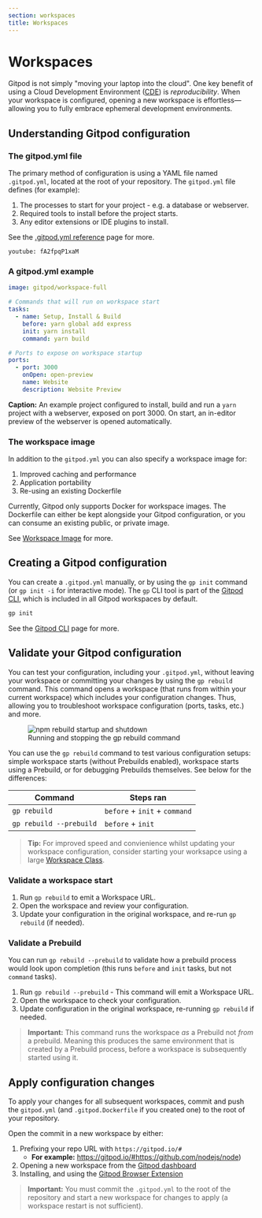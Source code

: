 ```yaml
---
section: workspaces
title: Workspaces
---
```


<script context="module">
  export const prerender = true;
</script>

# Workspaces

Gitpod is not simply "moving your laptop into the cloud". One key benefit of using a Cloud Development Environment ([CDE](/cde)) is _reproducibility_. When your workspace is configured, opening a new workspace is effortless—allowing you to fully embrace ephemeral development environments.

## Understanding Gitpod configuration

### The gitpod.yml file

The primary method of configuration is using a YAML file named `.gitpod.yml`, located at the root of your repository. The `gitpod.yml` file defines (for example):

1. The processes to start for your project - e.g. a database or webserver.
2. Required tools to install before the project starts.
3. Any editor extensions or IDE plugins to install.

See the [.gitpod.yml reference](/docs/references/gitpod-yml) page for more.

`youtube: fA2fpqP1xaM`

### A gitpod.yml example

```yaml
image: gitpod/workspace-full

# Commands that will run on workspace start
tasks:
  - name: Setup, Install & Build
    before: yarn global add express
    init: yarn install
    command: yarn build

# Ports to expose on workspace startup
ports:
  - port: 3000
    onOpen: open-preview
    name: Website
    description: Website Preview
```

**Caption:** An example project configured to install, build and run a `yarn` project with a webserver, exposed on port 3000. On start, an in-editor preview of the webserver is opened automatically.

### The workspace image

In addition to the `gitpod.yml` you can also specify a workspace image for:

1. Improved caching and performance
2. Application portability
3. Re-using an existing Dockerfile

Currently, Gitpod only supports Docker for workspace images. The Dockerfile can either be kept alongside your Gitpod configuration, or you can consume an existing public, or private image.

See [Workspace Image](/docs/configure/workspaces/workspace-image) for more.

## Creating a Gitpod configuration

You can create a `.gitpod.yml` manually, or by using the `gp init` command (or `gp init -i` for interactive mode). The `gp` CLI tool is part of the [Gitpod CLI](/docs/references/gitpod-cli), which is included in all Gitpod workspaces by default.

```sh
gp init
```

See the [Gitpod CLI](/docs/references/gitpod-cli) page for more.

## Validate your Gitpod configuration

You can test your configuration, including your `.gitpod.yml`, without leaving your workspace or committing your changes by using the `gp rebuild` command. This command opens a workspace (that runs from within your current workspace) which includes your configuration changes. Thus, allowing you to troubleshoot workspace configuration (ports, tasks, etc.) and more.

<figure>
<img class="shadow-medium w-full rounded-xl max-w-3xl mt-x-small" alt="npm rebuild startup and shutdown" src="/images/testing-changes/gp_rebuild.png">
    <figcaption>Running and stopping the gp rebuild command</figcaption>
</figure>

You can use the `gp rebuild` command to test various configuration setups: simple workspace starts (without Prebuilds enabled), workspace starts using a Prebuild, or for debugging Prebuilds themselves. See below for the differences:

| Command                 | Steps ran                     |
| ----------------------- | ----------------------------- |
| `gp rebuild`            | `before` + `init` + `command` |
| `gp rebuild --prebuild` | `before` + `init`             |

<!-- | `gp rebuild --from="prebuild"` | `before` + `command`          | -->

> **Tip:** For improved speed and convienience whilst updating your workspace configuration, consider starting your worksapce using a large [Workspace Class](/docs/configure/workspaces/workspace-classes).

### Validate a workspace start

1. Run `gp rebuild` to emit a Workspace URL.
2. Open the workspace and review your configuration.
3. Update your configuration in the original workspace, and re-run `gp rebuild` (if needed).

### Validate a Prebuild

You can run `gp rebuild --prebuild` to validate how a prebuild process would look upon completion (this runs `before` and `init` tasks, but not `command` tasks).

1. Run `gp rebuild --prebuild` - This command will emit a Workspace URL.
2. Open the workspace to check your configuration.
3. Update configuration in the original workspace, re-running `gp rebuild` if needed.

> **Important:** This command runs the workspace _as_ a Prebuild not _from_ a prebuild. Meaning this produces the same environment that is created by a Prebuild process, before a workspace is subsequently started using it.

## Apply configuration changes

To apply your changes for all subsequent workspaces, commit and push the `gitpod.yml` (and `.gitpod.Dockerfile` if you created one) to the root of your repository.

Open the commit in a new workspace by either:

1. Prefixing your repo URL with `https://gitpod.io/#`
   - **For example:** https://gitpod.io/#https://github.com/nodejs/node)
2. Opening a new workspace from the [Gitpod dashboard](https://gitpod.io/dashboard)
3. Installing, and using the [Gitpod Browser Extension](/docs/configure/user-settings/browser-extension#browser-extension)

> **Important:** You must commit the `.gitpod.yml` to the root of the repository and start a new workspace for changes to apply (a workspace restart is not sufficient).
